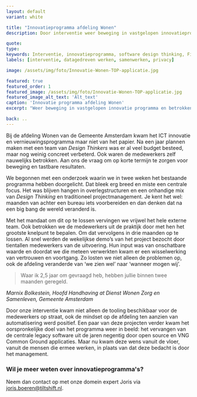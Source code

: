 ```yaml
---
layout: default
variant: white

title: "Innovatieprogramma afdeling Wonen"
description: Door interventie weer beweging in vastgelopen innovatieprogramma. Betrokken medewerkers komen uiteindelijk zelf met vraag om verandering.

quote:
type:
keywords: Interventie, innovatieprogramma, software design thinking, Fixxx
labels: [interventie, datagedreven werken, samenwerken, privacy]

image: /assets/img/foto/Innovatie-Wonen-TOP-applicatie.jpg

featured: true
featured_order: 1
featured_image: /assets/img/foto/Innovatie-Wonen-TOP-applicatie.jpg
featured_image_alt_text: 'Alt_text'
caption: 'Innovatie programma afdeling Wonen'
excerpt: "Weer beweging in vastgelopen innovatie programma en betrokken medewerkers."

back: ..
---
```

Bij de afdeling Wonen van de Gemeente Amsterdam kwam het ICT innovatie en vernieuwingsprogramma maar niet van het papier. Na een jaar plannen maken met een team van *Design Thinkers* was er al veel budget besteed, maar nog weinig concreet verbeterd. Ook waren de medewerkers zelf nauwelijks betrokken. Aan ons de vraag om op korte termijn te zorgen voor beweging en tastbare resultaten.

We begonnen met een onderzoek waarin we in twee weken het bestaande programma hebben doorgelicht. Dat bleek erg breed en miste een centrale focus. Het was blijven hangen in overlegstructuren en een onhandige mix van *Design Thinking* en traditioneel projectmanagement. Je kent het wel: maanden van achter een bureau iets voorbereiden en dan denken dat na een big bang de wereld veranderd is. 

<div class="article-image" style="background-image: url(/assets/img/foto/Interventie-met-Software-Design-Thinking-bij-Gemeente.jpg)">
    <div class="slope"></div>
    <div class="slope slope--flip"></div>
</div>

Met het mandaat om dit op te lossen vervingen we vrijwel het hele externe team. Ook betrokken we de medewerkers uit de praktijk door met hen het grootste knelpunt te bepalen. Om dat vervolgens in drie maanden op te lossen. Al snel werden de wekelijkse demo’s van het project bezocht door tientallen medewerkers van de uitvoering. Hun input was van onschatbare waarde en doordat we die meteen verwerkten kwam er een wisselwerking van vertrouwen en voortgang. Zo losten we niet alleen de problemen op, ook de afdeling veranderde van ‘we zien wel’ naar ‘wanneer mogen wij’.

> Waar ik 2,5 jaar om gevraagd heb, hebben jullie binnen twee maanden geregeld.

<i>Marnix Bolkestein, Hoofd Handhaving at Dienst Wonen Zorg en Samenleven, Gemeente Amsterdam</i>

Door onze interventie kwam niet alleen de tooling beschikbaar voor de medewerkers op straat, ook de mindset op de afdeling ten aanzien van automatisering werd positief. Een paar van deze projecten verder kwam het oorspronkelijke doel van het programma weer in beeld: het vervangen van de centrale legacy software uit de jaren negentig door open source en VNG Common Ground applicaties. Maar nu kwam deze wens vanuit de vloer, vanuit de mensen die ermee werken, in plaats van dat deze bedacht is door het management.

### Wil je meer weten over innovatieprogramma's?
Neem dan contact op met onze domein expert Joris via joris.boeren@tiltshift.nl.

